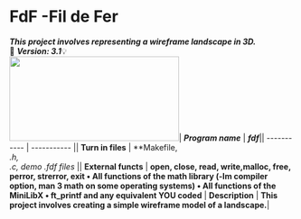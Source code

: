 # FdF -Fil de Fer
***This project involves representing a wireframe landscape in 3D.***\
:memo: ***Version: 3.1***:bulb:\
<img src='https://miro.medium.com/v2/resize:fit:1100/format:webp/1*vYsR345fPZhMouQP5vSIBg.png' width="300" height="150">| ***Program name***      | ***fdf***|| ----------- | ----------- || **Turn in files**      | **Makefile, \
*.h, \
*.c, demo .fdf files** || **External functs**   | **open, close, read, write,malloc, free, perror, strerror, exit • All functions of the math library (-lm compiler option, man 3 math on some operating systems) • All functions of the MiniLibX • ft_printf and any equivalent YOU coded** | **Description**   | **This project involves creating a simple wireframe model of a landscape.**|
